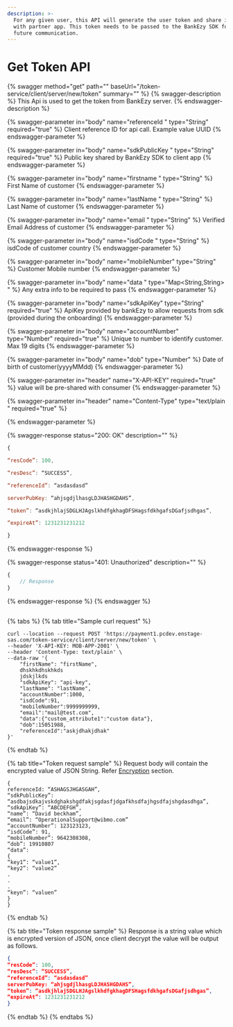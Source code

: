 ```yaml
---
description: >-
  For any given user, this API will generate the user token and share it back
  with partner app. This token needs to be passed to the BankEzy SDK for any
  future communication.
---
```


# Get Token API



{% swagger method="get" path="" baseUrl="/token-service/client/server/new/token" summary="" %}
{% swagger-description %}
This Api is used to get the token from BankEzy server.
{% endswagger-description %}

{% swagger-parameter in="body" name="referenceId " type="String" required="true" %}
Client reference ID for api call. Example value UUID
{% endswagger-parameter %}

{% swagger-parameter in="body" name="sdkPublicKey " type="String" required="true" %}
Public key shared by BankEzy SDK to client app
{% endswagger-parameter %}

{% swagger-parameter in="body" name="firstname " type="String" %}
First Name of customer
{% endswagger-parameter %}

{% swagger-parameter in="body" name="lastName " type="String" %}
Last Name of customer
{% endswagger-parameter %}

{% swagger-parameter in="body" name="email " type="String" %}
Verified Email Address of customer
{% endswagger-parameter %}

{% swagger-parameter in="body" name="isdCode " type="String" %}
isdCode of customer country
{% endswagger-parameter %}

{% swagger-parameter in="body" name="mobileNumber" type="String" %}
Customer Mobile number
{% endswagger-parameter %}

{% swagger-parameter in="body" name="data " type="Map<String,String> " %}
Any extra info to be required to pass
{% endswagger-parameter %}

{% swagger-parameter in="body" name="sdkApiKey" type="String" required="true" %}
ApiKey provided by bankEzy to allow requests from sdk (provided during the onboarding)
{% endswagger-parameter %}

{% swagger-parameter in="body" name="accountNumber" type="Number" required="true" %}
Unique to number to identify customer. Max 19 digits 
{% endswagger-parameter %}

{% swagger-parameter in="body" name="dob" type="Number" %}
Date of birth of customer(yyyyMMdd)
{% endswagger-parameter %}

{% swagger-parameter in="header" name="X-API-KEY" required="true" %}
value will be pre-shared with consumer
{% endswagger-parameter %}

{% swagger-parameter in="header" name="Content-Type" type="text/plain " required="true" %}

{% endswagger-parameter %}

{% swagger-response status="200: OK" description="" %}
```javascript
{ 

“resCode”: 100, 

“resDesc”: “SUCCESS”, 

“referenceId”: “asdasdasd” 

serverPubKey: “ahjsgdjlhasgLDJHASHGDAHS”, 

“token”: “asdkjhlajSDGLHJAgslkhdfgkhagDFSHagsfdkhgafsDGafjsdhgas”, 

“expireAt”: 1231231231212 

} 
```
{% endswagger-response %}

{% swagger-response status="401: Unauthorized" description="" %}
```javascript
{
    // Response
}
```
{% endswagger-response %}
{% endswagger %}

##

{% tabs %}
{% tab title="Sample curl request" %}
```
curl --location --request POST 'https://payment1.pcdev.enstage-sas.com/token-service/client/server/new/token' \
--header 'X-API-KEY: MOB-APP-2001' \
--header 'Content-Type: text/plain' \
--data-raw '{
    "firstName": "firstName",
    dhskhkdhskhkds
    jdskjlkds
    "sdkApiKey": "api-key",
    "lastName": "lastName",
    "accountNumber":1000,
    "isdCode":91,
    "mobileNumber":9999999999,
    "email":"mail@test.com",
    "data":{"custom_attribute1":"custom data"},
    "dob":15051988,
    "referenceId":"askjdhakjdhak"
}'
```
{% endtab %}

{% tab title="Token request sample" %}
Request body will contain the encrypted value of JSON String. Refer [Encryption](../../../api-reference-guide.md#payload-encryption) section.

```
{ 
referenceId: “ASHAGSJHGASGAH”, 
“sdkPublicKey”: “asdbajsdkajvskdghakshgdfakjsgdasfjdgafkhsdfajhgsdfajshgdasdhga”, 
“sdkApiKey”: “ABCDEFGH”, 
“name”: “David beckham”, 
“email”: “OperationalSupport@wibmo.com” 
“accountNumber”: 123123123, 
“isdCode”: 91, 
“mobileNumber”: 9642308308, 
“dob”: 19910807 
“data”: 
{ 
“key1”: “value1”, 
“key2”: “value2” 
. 
. 
. 
“keyn”: “valuen” 
} 
} 
```
{% endtab %}

{% tab title="Token response sample" %}
Response is a string value which is encrypted version of JSON, once client decrypt the value will be output as follows.&#x20;

```json
{ 
“resCode”: 100, 
“resDesc”: “SUCCESS”, 
“referenceId”: “asdasdasd” 
serverPubKey: “ahjsgdjlhasgLDJHASHGDAHS”, 
“token”: “asdkjhlajSDGLHJAgslkhdfgkhagDFSHagsfdkhgafsDGafjsdhgas”, 
“expireAt”: 1231231231212 
} 
```
{% endtab %}
{% endtabs %}

